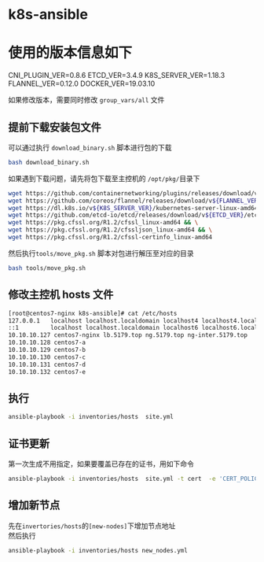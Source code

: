 # k8s-ansible

# 使用的版本信息如下

CNI_PLUGIN_VER=0.8.6
ETCD_VER=3.4.9
K8S_SERVER_VER=1.18.3
FLANNEL_VER=0.12.0
DOCKER_VER=19.03.10  

如果修改版本，需要同时修改 `group_vars/all` 文件

## 提前下载安装包文件
可以通过执行 `download_binary.sh` 脚本进行包的下载
```bash
bash download_binary.sh
```
如果遇到下载问题，请先将包下载至主控机的 `/opt/pkg/`目录下
```bash
wget https://github.com/containernetworking/plugins/releases/download/v${CNI_PLUGIN_VER}/cni-plugins-linux-amd64-v${CNI_PLUGIN_VER}.tgz && \
wget https://github.com/coreos/flannel/releases/download/v${FLANNEL_VER}/flannel-v${FLANNEL_VER}-linux-amd64.tar.gz && \
wget https://dl.k8s.io/v${K8S_SERVER_VER}/kubernetes-server-linux-amd64.tar.gz && \
wget https://github.com/etcd-io/etcd/releases/download/v${ETCD_VER}/etcd-v${ETCD_VER}-linux-amd64.tar.gz && \
wget https://pkg.cfssl.org/R1.2/cfssl_linux-amd64 && \
wget https://pkg.cfssl.org/R1.2/cfssljson_linux-amd64 && \
wget https://pkg.cfssl.org/R1.2/cfssl-certinfo_linux-amd64 
```
然后执行`tools/move_pkg.sh` 脚本对包进行解压至对应的目录
```bash
bash tools/move_pkg.sh
```

## 修改主控机 hosts 文件

```bash
[root@centos7-nginx k8s-ansible]# cat /etc/hosts
127.0.0.1   localhost localhost.localdomain localhost4 localhost4.localdomain4
::1         localhost localhost.localdomain localhost6 localhost6.localdomain6
10.10.10.127 centos7-nginx lb.5179.top ng.5179.top ng-inter.5179.top
10.10.10.128 centos7-a
10.10.10.129 centos7-b
10.10.10.130 centos7-c
10.10.10.131 centos7-d
10.10.10.132 centos7-e
```

## 执行
```bash
ansible-playbook -i inventories/hosts  site.yml
```

## 证书更新
第一次生成不用指定，如果要覆盖已存在的证书，用如下命令
```bash
ansible-playbook -i inventories/hosts  site.yml -t cert  -e 'CERT_POLICY=update'
```

## 增加新节点

先在`invertories/hosts`的`[new-nodes]`下增加节点地址  
然后执行
```bash
ansible-playbook -i inventories/hosts new_nodes.yml
```